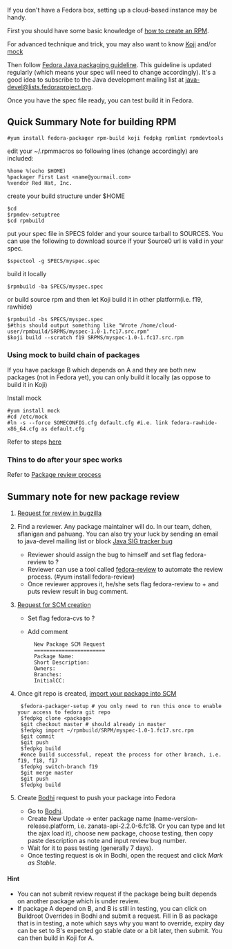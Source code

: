If you don't have a Fedora box, setting up a cloud-based instance may be handy.

First you should have some basic knowledge of [how to create an RPM](http://fedoraproject.org/wiki/How_to_create_an_RPM_package).

For advanced technique and trick, you may also want to know [Koji](https://fedoraproject.org/wiki/Using_the_Koji_build_system) and/or [mock](http://fedoraproject.org/wiki/Using_Mock_to_test_package_builds)

Then follow [Fedora Java packaging guideline](https://fedoraproject.org/wiki/Packaging:Java). This guideline is updated regularly (which means your spec will need to change accordingly). It's a good idea to subscribe to the Java development mailing list at java-devel@lists.fedoraproject.org.

Once you have the spec file ready, you can test build it in Fedora. 

Quick Summary Note for building RPM
---
    #yum install fedora-packager rpm-build koji fedpkg rpmlint rpmdevtools

edit your ~/.rpmmacros so following lines (change accordingly) are included:

    %home %(echo $HOME)
    %packager First Last <name@yourmail.com>
    %vendor Red Hat, Inc.

create your build structure under $HOME

    $cd 
    $rpmdev-setuptree
    $cd rpmbuild

put your spec file in SPECS folder and your source tarball to SOURCES. You can use the following to download source if your Source0 url is valid in your spec.

    $spectool -g SPECS/myspec.spec

build it locally

    $rpmbuild -ba SPECS/myspec.spec

or build source rpm and then let Koji build it in other platform(i.e. f19, rawhide)

    $rpmbuild -bs SPECS/myspec.spec 
    $#this should output something like "Wrote /home/cloud-user/rpmbuild/SRPMS/myspec-1.0-1.fc17.src.rpm"
    $koji build --scratch f19 SRPMS/myspec-1.0-1.fc17.src.rpm

### Using mock to build chain of packages
If you have package B which depends on A and they are both new packages (not in Fedora yet), you can only build it locally (as oppose to build it in Koji)

Install mock

    #yum install mock
    #cd /etc/mock
    #ln -s --force SOMECONFIG.cfg default.cfg #i.e. link fedora-rawhide-x86_64.cfg as default.cfg

Refer to steps [here](http://fedoraproject.org/wiki/Using_Mock_to_test_package_builds#Building_packages_that_depend_on_packages_not_in_a_repository)

### Thins to do after your spec works
Refer to [Package review process](http://fedoraproject.org/wiki/Package_Review_Process)

Summary note for new package review
---
1. [Request for review in bugzilla](https://bugzilla.redhat.com/bugzilla/enter_bug.cgi?product=Fedora&format=fedora-review)
2. Find a reviewer. Any package maintainer will do. In our team, dchen, sflanigan and pahuang. You can also try your luck by sending an email to java-devel mailing list or block [Java SIG tracker bug](https://bugzilla.redhat.com/show_bug.cgi?id=652183)
    * Reviewer should assign the bug to himself and set flag fedora-review to ?
    * Reviewer can use a tool called [fedora-review](https://github.com/timlau/FedoraReview) to automate the review process. (#yum install fedora-review)
    * Once reviewer approves it, he/she sets flag fedora-review to + and puts review result in bug comment.
3. [Request for SCM creation ](http://fedoraproject.org/wiki/Package_SCM_admin_requests) 
    * Set flag fedora-cvs to ?
    * Add comment

            New Package SCM Request
            =======================
            Package Name: 
            Short Description: 
            Owners: 
            Branches: 
            InitialCC: 

4. Once git repo is created, [import your package into SCM](http://fedoraproject.org/wiki/Using_git_FAQ_for_package_maintainers#How_do_I_import_a_SRPM_package.3F)

        $fedora-packager-setup # you only need to run this once to enable your access to fedora git repo
        $fedpkg clone <package>
        $git checkout master # should already in master
        $fedpkg import ~/rpmbuild/SRPM/myspec-1.0-1.fc17.src.rpm
        $git commit
        $git push
        $fedpkg build
        #once build successful, repeat the process for other branch, i.e. f19, f18, f17
        $fedpkg switch-branch f19
        $git merge master
        $git push
        $fedpkg build
5. Create [Bodhi](http://fedoraproject.org/wiki/Bodhi) request to push your package into Fedora
    * Go to [Bodhi](https://admin.fedoraproject.org/updates).
    * Create New Update -> enter package name (name-version-release.platform, i.e. zanata-api-2.2.0-6.fc18. Or you can type and let the ajax load it), choose new package, choose testing, then copy paste description as note and input review bug number.
    * Wait for it to pass testing (generally 7 days).
    * Once testing request is ok in Bodhi, open the request and click *Mark as Stable*.

#### Hint
* You can not submit review request if the package being built depends on another package which is under review.
* If package A depend on B, and B is still in testing, you can click on Buildroot Overrides in Bodhi and submit a request. Fill in B as package that is in testing, a note which says why you want to override, expiry day can be set to B's expected go stable date or a bit later, then submit. You can then build in Koji for A.